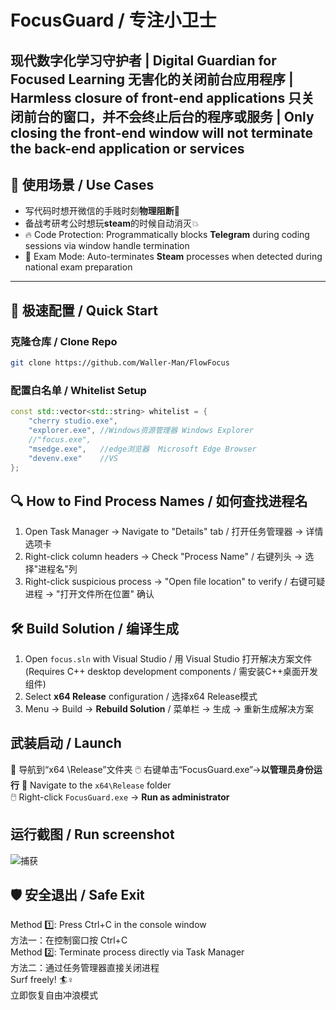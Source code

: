 
# FocusGuard / 专注小卫士
现代数字化学习守护者 | Digital Guardian for Focused Learning
无害化的关闭前台应用程序 | Harmless closure of front-end applications
只关闭前台的窗口，并不会终止后台的程序或服务 | Only closing the front-end window will not terminate the back-end application or services
---

## 📖 使用场景 / Use Cases
- 写代码时想开微信的手贱时刻**物理阻断**🧤
- 备战考研考公时想玩**steam**的时候自动消灭💥
- 🔥 Code Protection: Programmatically blocks **Telegram** during coding sessions via window handle termination
- 🎯 Exam Mode: Auto-terminates **Steam** processes when detected during national exam preparation
---

## 🚦 极速配置 / Quick Start

### 克隆仓库 / Clone Repo
```bash
git clone https://github.com/Waller-Man/FlowFocus
```

### 配置白名单 / Whitelist Setup
```cpp
const std::vector<std::string> whitelist = {
    "cherry studio.exe",
    "explorer.exe", //Windows资源管理器 Windows Explorer
    //"focus.exe",
    "msedge.exe",   //edge浏览器  Microsoft Edge Browser
    "devenv.exe"    //VS
};
```

## 🔍 How to Find Process Names / 如何查找进程名
1. Open Task Manager → Navigate to "Details" tab / 打开任务管理器 → 详情选项卡  
2. Right-click column headers → Check "Process Name" / 右键列头 → 选择"进程名"列  
3. Right-click suspicious process → "Open file location" to verify / 右键可疑进程 → "打开文件所在位置" 确认 

## 🛠️ Build Solution / 编译生成
1. Open `focus.sln` with Visual Studio / 用 Visual Studio 打开解决方案文件  
   (Requires C++ desktop development components / 需安装C++桌面开发组件)  
2. Select **x64 Release** configuration / 选择x64 Release模式  
3. Menu → Build → **Rebuild Solution** / 菜单栏 → 生成 → 重新生成解决方案  

##  武装启动 / Launch
📂 导航到“x64 \Release”文件夹
🖱️ 右键单击“FocusGuard.exe”→**以管理员身份运行**
📂 Navigate to the `x64\Release` folder  
🖱️ Right-click `FocusGuard.exe` → **Run as administrator**

##   运行截图 / Run screenshot
![捕获](https://github.com/user-attachments/assets/270b52a3-ea6e-43da-b057-ddbccb8bfe1d)


##   🛡️ 安全退出 / Safe Exit
Method 1️⃣: Press Ctrl+C in the console window  
方法一：在控制窗口按 Ctrl+C  
Method 2️⃣: Terminate process directly via Task Manager  
方法二：通过任务管理器直接关闭进程  
Surf freely! 🏄♀️  
立即恢复自由冲浪模式



